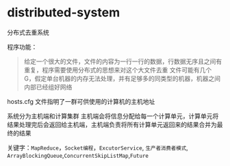 distributed-system
==================
分布式去重系统

程序功能：
> 给定一个很大的文件，文件的内容为一行一行的数据，行数据无序且之间有重复，程序需要使用分布式的思想来对这个大文件去重
> 文件可能有几个 G，假定单台机器的内存无法处理，并有足够多的同类型的机器，机器之间内部已经组好网络

hosts.cfg 文件指明了一群可供使用的计算机的主机地址

系统分为主机端和计算集群
主机端会将信息分配给每一个计算单元，计算单元将结果处理完后会返回给主机端，主机端负责将所有计算单元返回来的结果合并为最终的结果

关键字：`MapReduce`，`Socket编程`，`ExcutorService`, `生产者消费者模式`, `ArrayBlockingQueue`,`ConcurrentSkipListMap`,`Future`
